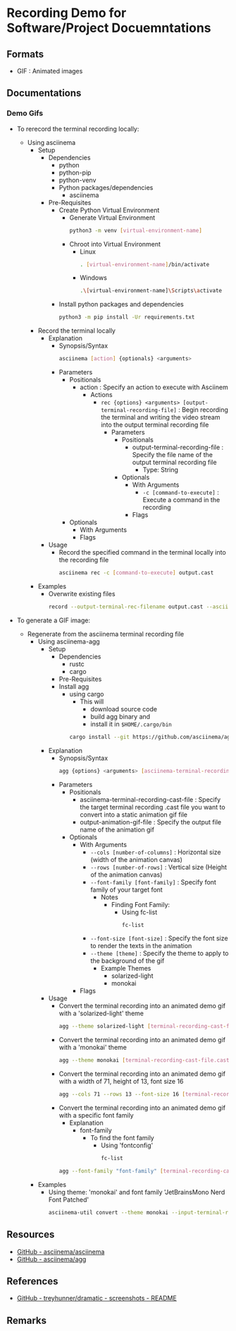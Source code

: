 # Recording Demo for Software/Project Docuemntations

## Formats
+ GIF : Animated images

## Documentations
### Demo Gifs
- To rerecord the terminal recording locally:
    - Using asciinema
        - Setup
            - Dependencies
                + python
                + python-pip
                + python-venv
                - Python packages/dependencies
                    + asciinema
            - Pre-Requisites
                - Create Python Virtual Environment
                    - Generate Virtual Environment
                        ```bash
                        python3 -m venv [virtual-environment-name]
                        ```
                    - Chroot into Virtual Environment
                        - Linux
                            ```bash
                            . [virtual-environment-name]/bin/activate
                            ```
                        - Windows
                            ```bash
                            .\[virtual-environment-name]\Scripts\activate
                            ```
                - Install python packages and dependencies
                    ```bash
                    python3 -m pip install -Ur requirements.txt
                    ```
        - Record the terminal locally
            - Explanation
                - Synopsis/Syntax
                    ```bash
                    asciinema [action] {optionals} <arguments>
                    ```
                - Parameters
                    - Positionals
                        - action : Specify an action to execute with Asciinem
                            - Actions
                                - `rec {options} <arguments> [output-terminal-recording-file]` : Begin recording the terminal and writing the video stream into the output terminal recording file
                                    - Parameters
                                        - Positionals
                                            - output-terminal-recording-file : Specify the file name of the output terminal recording file
                                                + Type: String
                                        - Optionals
                                            - With Arguments
                                                + `-c [command-to-execute]` : Execute a command in the recording
                                            - Flags
                    - Optionals
                        - With Arguments
                        - Flags
            - Usage
                - Record the specified command in the terminal locally into the recording file
                    ```bash
                    asciinema rec -c [command-to-execute] output.cast
                    ```
        - Examples
            - Overwrite existing files
                ```bash 
                record --output-terminal-rec-filename output.cast --asciinema-opts "--overwrite" 
                ```

- To generate a GIF image:
    - Regenerate from the asciinema terminal recording file
        - Using asciinema-agg
            - Setup
                - Dependencies
                    + rustc
                    + cargo
                - Pre-Requisites
                - Install agg
                    - using cargo
                        - This will
                            + download source code
                            + build agg binary and
                            + install it in `$HOME/.cargo/bin`
                        ```bash
                        cargo install --git https://github.com/asciinema/agg
                        ```
            - Explanation
                - Synopsis/Syntax
                    ```bash
                    agg {options} <arguments> [asciinema-terminal-recording-cast-file] [output-animation-gif-file]
                    ```
                - Parameters
                    - Positionals
                        + asciinema-terminal-recording-cast-file : Specify the target terminal recording .cast file you want to convert into a static animation gif file
                        + output-animation-gif-file : Specify the output file name of the animation gif
                    - Optionals
                        - With Arguments
                            - `--cols [number-of-columns]` : Horizontal size (width of the animation canvas)
                            - `--rows [number-of-rows]` : Vertical size (Height of the animation canvas)
                            - `--font-family [font-family]` : Specify font family of your target font
                                - Notes
                                    - Finding Font Family:
                                        - Using fc-list
                                            ```bash
                                            fc-list
                                            ```
                            - `--font-size [font-size]` : Specify the font size to render the texts in the animation
                            - `--theme [theme]` : Specify the theme to apply to the background of the gif
                                - Example Themes
                                    + solarized-light
                                    + monokai
                        - Flags
            - Usage
                - Convert the terminal recording into an animated demo gif with a 'solarized-light' theme
                    ```bash
                    agg --theme solarized-light [terminal-recording-cast-file.cast] [output-animation-gif-file.gif]
                    ```
                - Convert the terminal recording into an animated demo gif with a 'monokai' theme
                    ```bash
                    agg --theme monokai [terminal-recording-cast-file.cast] [output-animation-gif-file.gif]
                    ```
                - Convert the terminal recording into an animated demo gif with a width of 71, height of 13, font size 16
                    ```bash
                    agg --cols 71 --rows 13 --font-size 16 [terminal-recording-cast-file.cast] [output-animation-gif-file.gif]
                    ```
                - Convert the terminal recording into an animated demo gif with a specific font family
                    - Explanation
                        - font-family
                            - To find the font family
                                - Using 'fontconfig'
                                    ```bash
                                    fc-list
                                    ```
                    ```bash
                    agg --font-family "font-family" [terminal-recording-cast-file.cast] [output-animation-gif-file.gif]
                    ```
        - Examples
            - Using theme: 'monokai' and font family 'JetBrainsMono Nerd Font Patched'
                ```bash
                asciinema-util convert --theme monokai --input-terminal-rec-filename output.cast --output-animation-filename output.gif --asciinema-agg-opts "--font-family JetBrainsMono Nerd Font Mono,JetBrainsMono NFM,JetBrainsMono NFM ExtraBold"
                ```

## Resources
+ [GitHub - asciinema/asciinema](https://github.com/asciinema/asciinema)
+ [GitHub - asciinema/agg](https://github.com/asciinema/agg)

## References
+ [GitHub - treyhunner/dramatic - screenshots - README](https://github.com/treyhunner/dramatic/tree/main/screenshots#readme)

## Remarks

